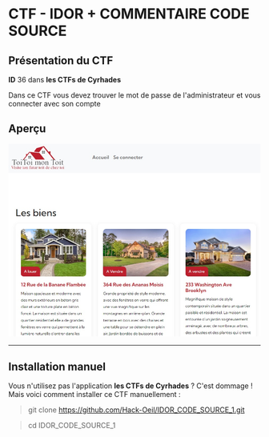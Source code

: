 # CTF - IDOR + COMMENTAIRE CODE SOURCE

## Présentation du CTF 
**ID** 36 dans **les CTFs de Cyrhades**

Dans ce CTF vous devez trouver le mot de passe de l'administrateur et vous connecter avec son compte


## Aperçu
![presentation/assets/images/capture.jpg](presentation/assets/images/capture.jpg)



-----------

## Installation manuel
Vous n'utilisez pas l'application **les CTFs de Cyrhades** ? C'est dommage !
Mais voici comment installer ce CTF manuellement :

> git clone https://github.com/Hack-Oeil/IDOR_CODE_SOURCE_1.git

> cd IDOR_CODE_SOURCE_1
